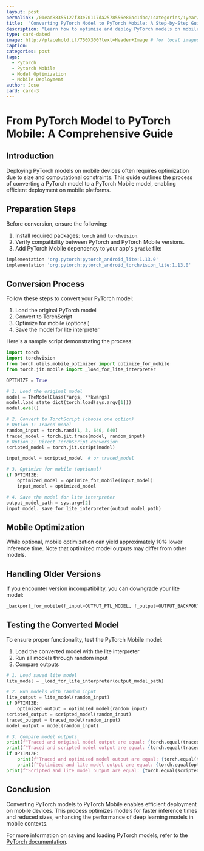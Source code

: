 ```yaml
---
layout: post
permalink: /01ead88355127f33e70117da2578556e80ac1dbc/:categories/:year/:month/:day/:title:output_ext
title:  "Converting PyTorch Model to PyTorch Mobile: A Step-by-Step Guide"
description: "Learn how to optimize and deploy PyTorch models on mobile devices using PyTorch Mobile. This guide provides a comprehensive walkthrough of the conversion process, from preparation to deployment."
type: card-dated
image: http://placehold.it/750X300?text=Header+Image # for local images, place in /assets/img/posts/
caption: 
categories: post
tags: 
  - Pytorch
  - Pytorch Mobile
  - Model Optimization
  - Mobile Deployment
author: Jose
card: card-3
---
```


# From PyTorch Model to PyTorch Mobile: A Comprehensive Guide

## Introduction

Deploying PyTorch models on mobile devices often requires optimization due to size and computational constraints. This guide outlines the process of converting a PyTorch model to a PyTorch Mobile model, enabling efficient deployment on mobile platforms.

## Preparation Steps

Before conversion, ensure the following:

1. Install required packages: `torch` and `torchvision`.
2. Verify compatibility between PyTorch and PyTorch Mobile versions.
3. Add PyTorch Mobile dependency to your app's `gradle` file:

```gradle
implementation 'org.pytorch:pytorch_android_lite:1.13.0'
implementation 'org.pytorch:pytorch_android_torchvision_lite:1.13.0'
```

## Conversion Process

Follow these steps to convert your PyTorch model:

1. Load the original PyTorch model
2. Convert to TorchScript
3. Optimize for mobile (optional)
4. Save the model for lite interpreter

Here's a sample script demonstrating the process:

```python
import torch
import torchvision
from torch.utils.mobile_optimizer import optimize_for_mobile
from torch.jit.mobile import _load_for_lite_interpreter

OPTIMIZE = True

# 1. Load the original model
model = TheModelClass(*args, **kwargs)
model.load_state_dict(torch.load(sys.argv[1]))
model.eval()

# 2. Convert to TorchScript (choose one option)
# Option 1: Traced model
random_input = torch.rand(1, 3, 640, 640)
traced_model = torch.jit.trace(model, random_input)
# Option 2: Direct TorchScript conversion
scripted_model = torch.jit.script(model)

input_model = scripted_model  # or traced_model

# 3. Optimize for mobile (optional)
if OPTIMIZE:
    optimized_model = optimize_for_mobile(input_model)
    input_model = optimized_model

# 4. Save the model for lite interpreter
output_model_path = sys.argv[2]
input_model._save_for_lite_interpreter(output_model_path)
```

## Mobile Optimization

While optional, mobile optimization can yield approximately 10% lower inference time. Note that optimized model outputs may differ from other models.

## Handling Older Versions

If you encounter version incompatibility, you can downgrade your lite model:

```python
_backport_for_mobile(f_input=OUTPUT_PTL_MODEL, f_output=OUTPUT_BACKPORT_MODEL, to_version=BACKPORT_VERSION)
```

## Testing the Converted Model

To ensure proper functionality, test the PyTorch Mobile model:

1. Load the converted model with the lite interpreter
2. Run all models through random input
3. Compare outputs

```python
# 1. Load saved lite model
lite_model = _load_for_lite_interpreter(output_model_path)

# 2. Run models with random input
lite_output = lite_model(random_input)
if OPTIMIZE:
    optimized_output = optimized_model(random_input)
scripted_output = scripted_model(random_input)
traced_output = traced_model(random_input)
model_output = model(random_input)

# 3. Compare model outputs
print(f"Traced and original model output are equal: {torch.equal(traced_output, model_output)}")
print(f"Traced and scripted model output are equal: {torch.equal(traced_output, scripted_output)}")
if OPTIMIZE:
    print(f"Traced and optimized model output are equal: {torch.equal(traced_output, optimized_output)}")
    print(f"Optimized and lite model output are equal: {torch.equal(optimized_output, lite_output)}")
print(f"Scripted and lite model output are equal: {torch.equal(scripted_output, lite_output)}")
```

## Conclusion

Converting PyTorch models to PyTorch Mobile enables efficient deployment on mobile devices. This process optimizes models for faster inference times and reduced sizes, enhancing the performance of deep learning models in mobile contexts.

For more information on saving and loading PyTorch models, refer to the [PyTorch documentation](https://pytorch.org/tutorials/beginner/saving_loading_models.html).